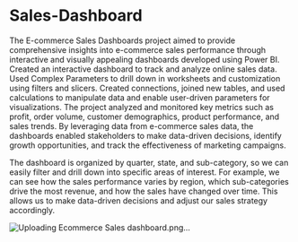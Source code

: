 # Sales-Dashboard
The E-commerce Sales Dashboards project aimed to provide comprehensive insights into e-commerce sales performance through interactive and visually appealing dashboards developed using Power BI. Created an interactive dashboard to track and analyze online sales data. Used Complex Parameters to drill down in worksheets and customization using filters and slicers. Created connections, joined new tables, and used calculations to manipulate data and enable user-driven parameters for visualizations. The project analyzed and monitored key metrics such as profit, order volume, customer demographics, product performance, and sales trends. By leveraging data from e-commerce sales data, the dashboards enabled stakeholders to make data-driven decisions, identify growth opportunities, and track the effectiveness of marketing campaigns.


The dashboard is organized by quarter, state, and sub-category, so we can easily filter and drill down into specific areas of interest. For example, we can see how the sales performance varies by region, which sub-categories drive the most revenue, and how the sales have changed over time. This allows us to make data-driven decisions and adjust our sales strategy accordingly.



![Uploading Ecommerce Sales dashboard.png…]()

